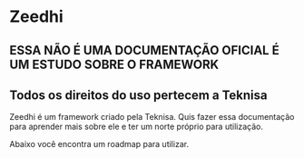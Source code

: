 # Zeedhi

## ESSA NÃO É UMA DOCUMENTAÇÃO OFICIAL É UM ESTUDO SOBRE O FRAMEWORK

## Todos os direitos do uso pertecem a Teknisa

Zeedhi é um framework criado pela Teknisa. Quis fazer essa documentação para aprender mais sobre ele e ter um norte próprio para utilização.

Abaixo você encontra um roadmap para utilizar.

